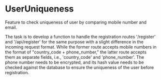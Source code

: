 # UserUniqueness
Feature to check uniqueness of user by comparing mobile number and email.

The task is to develop a function to handle the registration routes '/register' and '/api/register' for the same purpose with a slight difference in the incoming request format. While the former route accepts mobile numbers in the format of "country_code + phone_number," the latter route accepts them as separate fields, i.e., 'country_code' and 'phone_number'. The phone number needs to be encrypted, and its hash value needs to be checked against the database to ensure the uniqueness of the user before registration.
